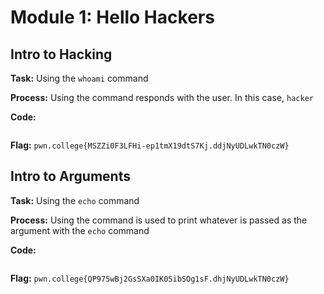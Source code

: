# Module 1: Hello Hackers
## Intro to Hacking

**Task:** Using the `whoami` command

**Process:** Using the command responds with the user. In this case, `hacker` 

**Code:**
```

```

**Flag:** `pwn.college{MSZZi0F3LFHi-ep1tmX19dtS7Kj.ddjNyUDLwkTN0czW}`
</br>

## Intro to Arguments

**Task:** Using the `echo` command

**Process:** Using the command is used to print whatever is passed as the argument with the `echo` command

**Code:**
```

```

**Flag:** `pwn.college{QP975wBj2GsSXa0IK0SibSOg1sF.dhjNyUDLwkTN0czW}`
